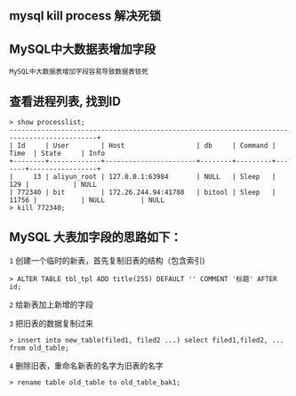 ## mysql kill process 解决死锁

## MySQL中大数据表增加字段

    MySQL中大数据表增加字段容易导致数据表锁死

## 查看进程列表, 找到ID

    > show processlist;
    --------------------------------------------------------------------------------------------+
    | Id     | User        | Host                  | db     | Command | Time  | State     | Info
    +--------+-------------+-----------------------+--------+---------+-------+-----------------+
    |     13 | aliyun_root | 127.0.0.1:63984       | NULL   | Sleep   |   129 |           | NULL
    | 772340 | bit         | 172.26.244.94:41788   | bitool | Sleep   | 11756 |           | NULL         | NULL
    > kill 772340;

## MySQL 大表加字段的思路如下：

`1` 创建一个临时的新表，首先复制旧表的结构（包含索引)

    > ALTER TABLE tbl_tpl ADD title(255) DEFAULT '' COMMENT '标题' AFTER id;

`2` 给新表加上新增的字段

`3` 把旧表的数据复制过来

    > insert into new_table(filed1, filed2 ...) select filed1,filed2, ... from old_table;

`4` 删除旧表，重命名新表的名字为旧表的名字
    
    > rename table old_table to old_table_bak1;

